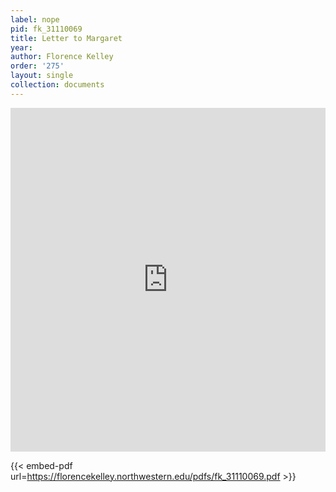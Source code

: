 ```yaml
---
label: nope
pid: fk_31110069
title: Letter to Margaret
year:
author: Florence Kelley
order: '275'
layout: single
collection: documents
---
```

<iframe src="https://northwestern.app.box.com/embed/s/pfzjzqzzpgs62yyv0dws8w4pfq169rmh?sortColumn=date&view=list" width="100%" height="550" frameborder="0" allowfullscreen webkitallowfullscreen msallowfullscreen></iframe>


{{< embed-pdf url=https://florencekelley.northwestern.edu/pdfs/fk_31110069.pdf >}}
